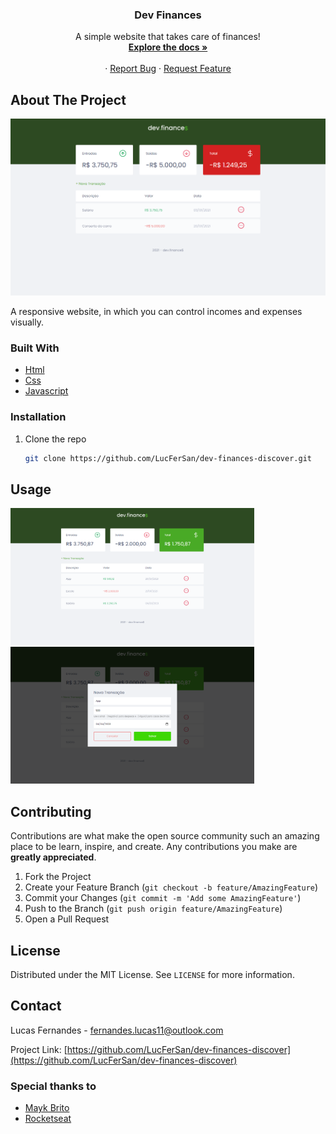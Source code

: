 <p align="center">
  <h3 align="center">Dev Finances</h3>

  <p align="center">
    A simple website that takes care of finances!
    <br />
    <a href="https://github.com/LucFerSan/dev-finances-discover"><strong>Explore the docs »</strong></a>
    <br />
    <br />
    ·
    <a href="https://github.com/LucFerSan/dev-finances-discover/issues">Report Bug</a>
    ·
    <a href="https://github.com/LucFerSan/dev-finances-discover/issues">Request Feature</a>
  </p>
</p>

## About The Project

![Dev finances](.github/negative-total.png)

A responsive website, in which you can control incomes and expenses visually.

### Built With

- [Html](https://developer.mozilla.org/pt-BR/docs/Web/HTML)
- [Css](https://developer.mozilla.org/pt-BR/docs/Web/CSS)
- [Javascript](https://developer.mozilla.org/pt-BR/docs/Web/JavaScript)

### Installation

1. Clone the repo
   ```sh
   git clone https://github.com/LucFerSan/dev-finances-discover.git
   ```

## Usage

<p float="left">
  <img src=".github/dev-finances.png" width="390" />
  <img src=".github/modal.png" width="390" /> 
</p>

## Contributing

Contributions are what make the open source community such an amazing place to be learn, inspire, and create. Any contributions you make are **greatly appreciated**.

1. Fork the Project
2. Create your Feature Branch (`git checkout -b feature/AmazingFeature`)
3. Commit your Changes (`git commit -m 'Add some AmazingFeature'`)
4. Push to the Branch (`git push origin feature/AmazingFeature`)
5. Open a Pull Request

## License

Distributed under the MIT License. See `LICENSE` for more information.

## Contact

Lucas Fernandes - fernandes.lucas11@outlook.com

Project Link: [https://github.com/LucFerSan/dev-finances-discover](https://github.com/LucFerSan/dev-finances-discover)

### Special thanks to

- [Mayk Brito](https://github.com/maykbrito)
- [Rocketseat](https://github.com/Rocketseat)
